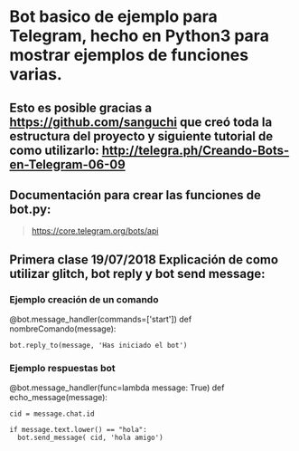 # Bot basico de ejemplo para Telegram, hecho en Python3 para mostrar ejemplos de funciones varias.

## Esto es posible gracias a https://github.com/sanguchi que creó toda la estructura del proyecto y siguiente tutorial de como utilizarlo: http://telegra.ph/Creando-Bots-en-Telegram-06-09

## Documentación para crear las funciones de bot.py:
>https://core.telegram.org/bots/api

## Primera clase 19/07/2018 Explicación de como utilizar glitch, bot reply y bot send message:
  
  ### Ejemplo creación de un comando
  @bot.message_handler(commands=['start'])
  def nombreComando(message):
    
    bot.reply_to(message, 'Has iniciado el bot')
    
  ### Ejemplo respuestas bot
  
  
  
  @bot.message_handler(func=lambda message: True)
  def echo_message(message):
  
    cid = message.chat.id
    
    if message.text.lower() == "hola":
      bot.send_message( cid, 'hola amigo')
  
